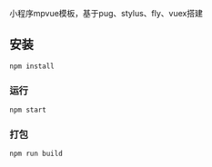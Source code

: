 小程序mpvue模板，基于pug、stylus、fly、vuex搭建

## 安装
```
npm install
```

### 运行
```
npm start
```

### 打包
```
npm run build
```
